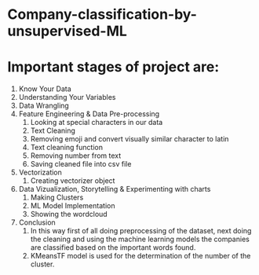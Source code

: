 # Company-classification-by-unsupervised-ML

# Important stages of project are:
1. Know Your Data
2. Understanding Your Variables
3. Data Wrangling
4. Feature Engineering & Data Pre-processing
   1. Looking at special characters in our data
   2. Text Cleaning
   3. Removing emoji and convert visually similar character to latin
   4. Text cleaning function
   5. Removing number from text
   6. Saving cleaned file into csv file
5. Vectorization
   1. Creating vectorizer object
6. Data Vizualization, Storytelling & Experimenting with charts
   1. Making Clusters
   2. ML Model Implementation
   3. Showing the wordcloud
7. Conclusion
   1. In this way first of all doing preprocessing of the dataset, next doing the cleaning and using the machine learning models the companies are classified based on the important words found.
   2. KMeansTF model is used for the determination of the number of the cluster.
